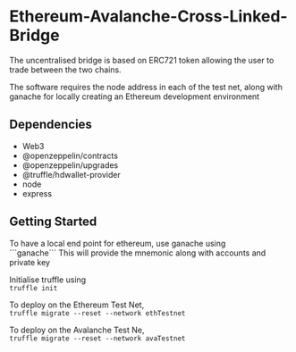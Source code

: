 # Ethereum-Avalanche-Cross-Linked-Bridge

<p>The uncentralised bridge is based on ERC721 token allowing the user to trade between the two chains.</p>
<p>
  The software requires the node address in each of the test net, along with ganache for locally creating an Ethereum development environment
  </p>

<h2><strong>Dependencies</strong></h2>
<ul>
  <li>Web3</li>
  <li>@openzeppelin/contracts</li>
  <li>@openzeppelin/upgrades</li>
  <li>@truffle/hdwallet-provider</li>
  <li>node</li>
  <li>express</li>
 </ul>
 
 
 <h2><strong>Getting Started</strong></h2>
 To have a local end point for ethereum, use ganache using
 <br>
 ```ganache```
 This will provide the mnemonic along with accounts and private key
 
 Initialise truffle using
 <br>
 ```truffle init ```
 
 To deploy on the Ethereum Test Net, 
 <br>
 ```truffle migrate --reset --network ethTestnet```
 
 To deploy on the Avalanche Test Ne,
 <br>
 ```truffle migrate --reset --network avaTestnet```
  
